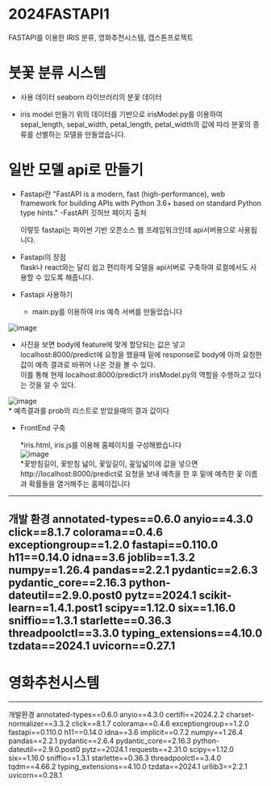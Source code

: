 # 2024FASTAPI1
FASTAPI를 이용한 IRIS 분류, 영화추천시스템, 캡스톤프로젝트

# 붓꽃 분류 시스템
 * 사용 데이터
   seaborn 라이브러리의 분꽃 데이터
   
 * iris model 만들기
 위의 데이터를 기반으로 irisModel.py를 이용하여 sepal_length, sepal_width, petal_length, petal_width의 값에 따라 분꽃의 종류를 선별하는 모델을 만들었습니다.

# 일반 모델 api로 만들기 
 * Fastapi란 
   "FastAPI is a modern, fast (high-performance), web framework for building APIs with Python 3.6+ based on standard Python type hints."
   -FastAPI 깃허브 페이지 출처

   이렇듯 fastapi는 파이썬 기반 오픈소스 웹 프레임워크인데 api서버용으로 사용됩니다.<br/>
 * Fastapi의 장점<br/>
   flask나 react와는 달리 쉽고 편리하게 모델을 api서버로 구축하여 로컬에서도 사용할 수 있도록 해줍니다.

 * Fastapi 사용하기 

   * main.py를 이용하여 iris 예측 서버를 만들었습니다<br/>
   
![image](https://github.com/minsu0818/2024FASTAPI/assets/144076842/1719b977-653d-43dd-bfc0-f79ad13fdf5a)

   * 사진을 보면 body에 feature에 맞게 할당되는 값은 넣고 localhost:8000/predict에 요청을 했을때 밑에 response로 body에 아까 요청한 값이 예측 결과로 바뀌어 나온 것을 볼 수 있다.<br/>
     이를 통해 현재 localhost:8000/predict가 irisModel.py의 역할을 수행하고 있다는 것을 알 수 있다.
   
![image](https://github.com/minsu0818/2024FASTAPI/assets/144076842/f14028e1-6644-4bda-b06f-f7326a2e1917)
<br/>
      * 예측결과를 prob의 리스트로 받았을때의 결과 값이다<br/>
* FrontEnd 구축<br/>

   *iris.html, iris.js를 이용해 홈페이지를 구성해봤습니다<br/>
![image](https://github.com/minsu0818/2024FASTAPI/assets/144076842/08d984f3-d3b3-4a02-8dff-c01c867cc202)<br/>
   *꽃받침길이, 꽃받침 넓이, 꽃잎길이, 꽆잎넓이에 값을 넣으면 http://localhost:8000/predict로 요청을 보내 예측을 한 후 밑에 예측한 꽃 이름과 확률들을 열거해주는 홈페이집니다









-------------------------------

개발 환경
﻿annotated-types==0.6.0
anyio==4.3.0
click==8.1.7
colorama==0.4.6
exceptiongroup==1.2.0
fastapi==0.110.0
h11==0.14.0
idna==3.6
joblib==1.3.2
numpy==1.26.4
pandas==2.2.1
pydantic==2.6.3
pydantic_core==2.16.3
python-dateutil==2.9.0.post0
pytz==2024.1
scikit-learn==1.4.1.post1
scipy==1.12.0
six==1.16.0
sniffio==1.3.1
starlette==0.36.3
threadpoolctl==3.3.0
typing_extensions==4.10.0
tzdata==2024.1
uvicorn==0.27.1
------------

# 영화추천시스템 
------------------------
개발환경
﻿annotated-types==0.6.0
anyio==4.3.0
certifi==2024.2.2
charset-normalizer==3.3.2
click==8.1.7
colorama==0.4.6
exceptiongroup==1.2.0
fastapi==0.110.0
h11==0.14.0
idna==3.6
implicit==0.7.2
numpy==1.26.4
pandas==2.2.1
pydantic==2.6.4
pydantic_core==2.16.3
python-dateutil==2.9.0.post0
pytz==2024.1
requests==2.31.0
scipy==1.12.0
six==1.16.0
sniffio==1.3.1
starlette==0.36.3
threadpoolctl==3.4.0
tqdm==4.66.2
typing_extensions==4.10.0
tzdata==2024.1
urllib3==2.2.1
uvicorn==0.28.1
